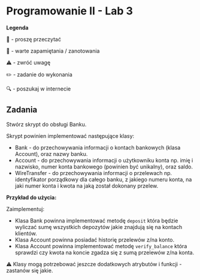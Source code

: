 # Programowanie II - Lab 3

**Legenda**

📖 - proszę przeczytać

📝 - warte zapamiętania / zanotowania

⚠️ - zwróć uwagę

✏️ - zadanie do wykonania

🔍 - poszukaj w internecie

## Zadania

Stwórz skrypt do obsługi Banku.

Skrypt powinien implementować następujące klasy:

* Bank - do przechowywania informacji o kontach bankowych (klasa Account), oraz nazwy banku.
* Account - do przechowywania informacji o użytkowniku konta np. imię i nazwisko, numer konta bankowego (powinien być unikalny), oraz saldo.
* WireTransfer - do przechowywania informacji o przelewach np. identyfikator porządkowy dla całego banku, z jakiego numeru konta, na jaki numer konta i kwota na jaką został dokonany przelew.

**Przykład do użycia:**

Zaimplementuj:

* Klasa Bank powinna implementować metodę `deposit` która będzie wyliczać sumę wszystkich depozytów jakie znajdują się na kontach klientów.
* Klasa Account powinna posiadać historię przelewów z/na konto.
* Klasa Account powinna implementować metodę `verify_balance` która sprawdzi czy kwota na koncie zgadza się z sumą przelewów z/na konta.

⚠️ Klasy mogą potrzebować jeszcze dodatkowych atrybutów i funkcji - zastanów się jakie.
